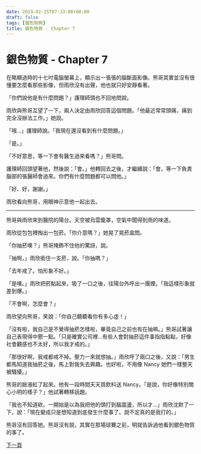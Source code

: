 ```yaml
---
date: 2019-02-25T07:33:08+08:00
draft: false
tags: [銀色物質]
title: 銀色物質 - Chapter 7
---
```


# 銀色物質 - Chapter 7

在略顯過時的十七吋電腦螢幕上，顯示出一張張的腦斷面影像。熊哥其實並沒有很懂要怎麼看那些影像，但雨欣沒有出聲，他也就只好安靜看著。

「你們說他是有什麼問題？」護理師頭也不回地問說。

雨欣與熊哥互望了一下，兩人決定由雨欣回答這個問題。「他最近常常頭痛，痛到完全沒辦法工作。」她說。

「哦...」護理師說。「我現在還沒看到有什麼問題。」

「是。」

「不好意思，等一下會有醫生過來看嗎？」熊哥問。

護理師回頭望著他，然後說：「會。」他轉回去之後，才繼續說：「會，等一下負責腦部的張醫師會過來。你們有什麼問題都可以問他。」

「好、好，謝謝。」

雨欣看向熊哥，用眼神示意他一起出去。

---- 

熊哥與雨欣來到醫院的陽台。天空被烏雲籠罩，空氣中聞得到雨的味道。

雨欣從包包裡掏出一包菸。「你介意嗎？」她晃了晃菸盒問。

「你抽菸噢？」熊哥掩飾不住他的驚訝，說。

「抽啊，」雨欣銜住一支菸，說。「你抽嗎？」

「去年戒了。怕形象不好。」

「是噢。」雨欣把菸點起來，吸了一口之後，往陽台外呼出一團煙。「我這樣形象就差到爆。」

「不會啊，怎麼會？」

雨欣望向熊哥，笑說：「你自己聽聽看你有多心虛！」

「沒有啦，我自己是不覺得抽菸怎樣啦，畢竟自己之前也有在抽嘛。」熊哥試著讓自己表現得中懇一點。「只是確實公司裡...有些人會對抽菸這件事指指點點，好像社會觀感也不太好，所以我才戒的。」

「那很好啊，我戒都戒不掉。壓力一來就想抽。」雨欣呼了兩口之後，又說：「男生都馬知道我抽菸之後，馬上對我失去興趣。也好啦，不用像 Nancy 她們一樣整天被騷擾。」

熊哥的臉漲紅了起來。他有一段時間天天買飲料送 Nancy。「是說，你好像特別關心小明的樣子？」他試著轉移話題。

「我也不知道欸。一開始是以為我把他的頭打到腦震盪，所以才...」雨欣沈默了一下，說：「現在變成只是想知道到底發生什麼事了。說不定真的是我打的。」

熊哥沒有回答她。熊哥沒有說，其實在那場球賽之前，明就告訴過他看到銀色物質的事了。

[下一頁][1]

[1]:	/short-stories/silver-matter_page-8.md